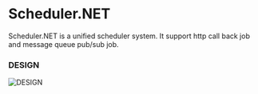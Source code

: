 # Scheduler.NET

Scheduler.NET is a unified scheduler system. It support http call back job and message queue pub/sub job.

### DESIGN

![DESIGN](https://github.com/zlzforever/Scheduler.NET/blob/master/images/1.png)